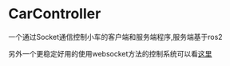# CarController

一个通过Socket通信控制小车的客户端和服务端程序,服务端基于ros2

另外一个更稳定好用的使用websocket方法的控制系统可以看[这里](https://github.com/fandesfyf/websocket-car-controller)
